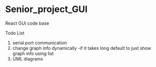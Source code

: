 # Senior_project_GUI
React GUI code base

Todo List

1. serial port communication
2. change graph info dynamically
	-if it takes long default to just show graph info using list
3. UML diagrams
